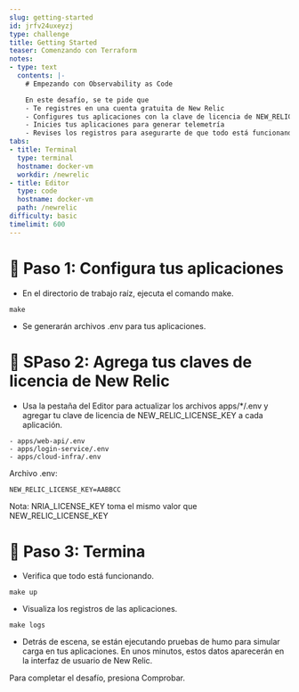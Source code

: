```yaml
---
slug: getting-started
id: jrfv24uxeyzj
type: challenge
title: Getting Started
teaser: Comenzando con Terraform
notes:
- type: text
  contents: |-
    # Empezando con Observability as Code

    En este desafío, se te pide que
    - Te registres en una cuenta gratuita de New Relic
    - Configures tus aplicaciones con la clave de licencia de NEW_RELIC_LICENSE_KEY
    - Inicies tus aplicaciones para generar telemetría
    - Revises los registros para asegurarte de que todo está funcionando
tabs:
- title: Terminal
  type: terminal
  hostname: docker-vm
  workdir: /newrelic
- title: Editor
  type: code
  hostname: docker-vm
  path: /newrelic
difficulty: basic
timelimit: 600
---
```


🧪 Paso 1: Configura tus aplicaciones
=======================

- En el directorio de trabajo raíz, ejecuta el comando make.

```
make
```

- Se generarán archivos .env para tus aplicaciones.

🧪 SPaso 2: Agrega tus claves de licencia de New Relic
=======================

- Usa la pestaña del Editor para actualizar los archivos apps/*/.env y agregar tu clave de licencia de NEW_RELIC_LICENSE_KEY a cada aplicación.

```
- apps/web-api/.env
- apps/login-service/.env
- apps/cloud-infra/.env
```

Archivo .env:

```
NEW_RELIC_LICENSE_KEY=AABBCC
```

Nota: NRIA_LICENSE_KEY toma el mismo valor que NEW_RELIC_LICENSE_KEY


🏁 Paso 3: Termina
=========

- Verifica que todo está funcionando.

```
make up
```

- Visualiza los registros de las aplicaciones.

```
make logs
```

- Detrás de escena, se están ejecutando pruebas de humo para simular carga en tus aplicaciones. En unos minutos, estos datos aparecerán en la interfaz de usuario de New Relic.

Para completar el desafío, presiona Comprobar.
